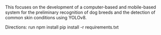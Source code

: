 This focuses on the development of a computer-based and mobile-based system for the preliminary recognition of dog breeds and the detection of common skin conditions using YOLOv8.

Directions:
run npm install
pip install -r requirements.txt